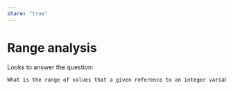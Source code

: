 ```yaml
---  
share: "true"  
---  
```

# Range analysis  
Looks to answer the question:  
```c++  
What is the range of values that a given reference to an integer variable is constrained to lie within? Range analysis can be used, for instance, to do array bounds checking at compile time.  
```